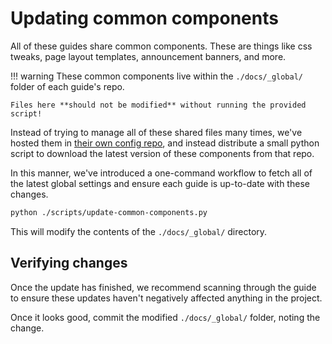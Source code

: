 # Updating common components

All of these guides share common components. These are things like css tweaks, page layout templates, announcement banners, and more.

!!! warning
    These common components live within the `./docs/_global/` folder of each guide's repo.

    Files here **should not be modified** without running the provided script!

Instead of trying to manage all of these shared files many times, we've hosted them in [their own config repo](TODO), and instead distribute a small python script to download the latest version of these components from that repo.

In this manner, we've introduced a one-command workflow to fetch all of the latest global settings and ensure each guide is up-to-date with these changes.

```sh
python ./scripts/update-common-components.py
```

This will modify the contents of the `./docs/_global/` directory.

## Verifying changes

Once the update has finished, we recommend scanning through the guide to ensure these updates haven't negatively affected anything in the project.

Once it looks good, commit the modified `./docs/_global/` folder, noting the change.
